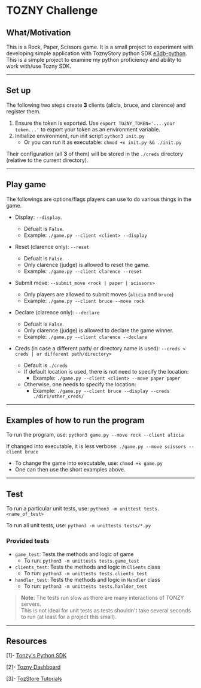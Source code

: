 # TOZNY Challenge
## What/Motivation
This is a Rock, Paper, Scissors game. It is a small project to experiment with developing simple application with ToznyStory python SDK [e3db-python](https://github.com/tozny/e3db-python).<br/>This is a simple project to examine my python proficiency and ability to work with/use Tozny SDK.

---
## Set up
The following two steps create __3__ clients (alicia, bruce, and clarence) and register them. 

1. Ensure the token is exported. Use `export TOZNY_TOKEN='....your token...'` to export your token as an environment variable.
2. Initialize environment, run init script `python3 init.py`
    * Or you can run it as executable: `chmod +x init.py && ./init.py`

Their configuration (all __3__ of them) will be stored in the `./creds` directory (relative to the current directory).

---
## Play game
The followings are options/flags players can use to do various things in the game.
* Display: `--display`. 
    * Defualt is `False`.
    * Example: `./game.py --client <client> --display`

* Reset (clarence only): `--reset`
    * Defualt is `False`.
    * Only clarence (judge) is allowed to reset the game.
    * Example: `./game.py --client clarence --reset`

* Submit move: `--submit_move <rock | paper | scissors>`
    * Only players are allowed to submit moves (`alicia` and `bruce`)
    * Example: `./game.py --client bruce --move rock`

* Declare (clarence only): `--declare`
    * Defualt is `False`.
    * Only clarence (judge) is allowed to declare the game winner.
    * Example: `./game.py --client clarence --declare`

* Creds (in case a different path/ or directory name is used): `--creds < creds | or different path/directory>`
    * Default is `./creds`
    * If default location is used, there is not need to specify the location:
        * Example: `./game.py --client <client> --move paper paper`
    * Otherwise, one needs to specify the location:
        * Example: `./game.py --client bruce --display --creds ./dir1/other_creds/`

---
## Examples of how to run the program
To run the program, use: `python3 game.py --move rock --client alicia`

If changed into executable, it is less verbose: `./game.py --move scissors --client bruce`
* To change the game into executable, use: `chmod +x game.py`
* One can then use the short examples above.
---
## Test
To run a particular unit tests, use: `python3 -m unittest tests.<name_of_test>`

To run all unit tests, use: `python3 -m unittests tests/*.py`
### Provided tests
* `game_test`: Tests the methods and logic of game
    * To run: `python3 -m unittests tests.game_test`
* `clients_test`: Tests the methods and logic in `Clients` class
    * To run: `python3 -m unittests tests.clients_test`
* `handler_test`: Tests the methods and logic in `Handler` class
    * To run: `python3 -m unittests tests.hanlder_test`
>__Note__: The tests run slow as there are many interactions of TONZY servers. <br/>This is not ideal for unit tests as tests shouldn't take several seconds to run (at least for a project this small).

---
## Resources
[1]- [Tonzy's Python SDK](https://github.com/tozny/e3db-python/)

[2]- [Tozny Dashboard](https://dashboard.tozny.com/register)

[3]- [TozStore Tutorials](https://www.youtube.com/playlist?list=PLVZ9ZKXxhcjR8clQEhWSoUYLaAwAtNy-B)